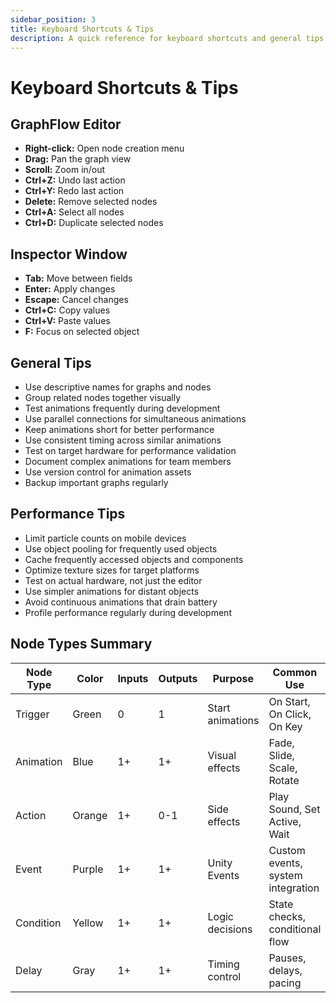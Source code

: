 ```yaml
---
sidebar_position: 3
title: Keyboard Shortcuts & Tips
description: A quick reference for keyboard shortcuts and general tips for using Animatix Pro.
---
```


# Keyboard Shortcuts & Tips

## GraphFlow Editor
- **Right-click:** Open node creation menu
- **Drag:** Pan the graph view
- **Scroll:** Zoom in/out
- **Ctrl+Z:** Undo last action
- **Ctrl+Y:** Redo last action
- **Delete:** Remove selected nodes
- **Ctrl+A:** Select all nodes
- **Ctrl+D:** Duplicate selected nodes

## Inspector Window
- **Tab:** Move between fields
- **Enter:** Apply changes
- **Escape:** Cancel changes
- **Ctrl+C:** Copy values
- **Ctrl+V:** Paste values
- **F:** Focus on selected object

## General Tips
- Use descriptive names for graphs and nodes
- Group related nodes together visually
- Test animations frequently during development
- Use parallel connections for simultaneous animations
- Keep animations short for better performance
- Use consistent timing across similar animations
- Test on target hardware for performance validation
- Document complex animations for team members
- Use version control for animation assets
- Backup important graphs regularly

## Performance Tips
- Limit particle counts on mobile devices
- Use object pooling for frequently used objects
- Cache frequently accessed objects and components
- Optimize texture sizes for target platforms
- Test on actual hardware, not just the editor
- Use simpler animations for distant objects
- Avoid continuous animations that drain battery
- Profile performance regularly during development

## Node Types Summary

| Node Type | Color | Inputs | Outputs | Purpose | Common Use |
|-----------|-------|--------|---------|---------|------------|
| Trigger | Green | 0 | 1 | Start animations | On Start, On Click, On Key |
| Animation | Blue | 1+ | 1+ | Visual effects | Fade, Slide, Scale, Rotate |
| Action | Orange | 1+ | 0-1 | Side effects | Play Sound, Set Active, Wait |
| Event | Purple | 1+ | 1+ | Unity Events | Custom events, system integration |
| Condition | Yellow | 1+ | 1+ | Logic decisions | State checks, conditional flow |
| Delay | Gray | 1+ | 1+ | Timing control | Pauses, delays, pacing |
